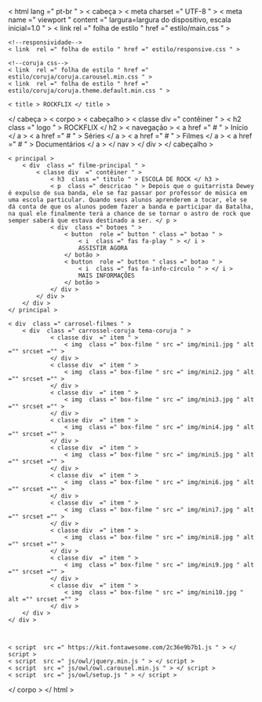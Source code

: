 <!DOCTYPEhtml >
< html  lang =" pt-br " >
< cabeça >
    < meta  charset =" UTF-8 " >
    < meta  name =" viewport " content =" largura=largura do dispositivo, escala inicial=1.0 " >
    < link  rel =" folha de estilo " href =" estilo/main.css " >

    <!--responsividade-->
    < link  rel =" folha de estilo " href =" estilo/responsive.css " >

    <!--coruja css-->
    < link  rel =" folha de estilo " href =" estilo/coruja/coruja.carousel.min.css " >
    < link  rel =" folha de estilo " href =" estilo/coruja/coruja.theme.default.min.css " >

    < title > ROCKFLIX </ title >
</ cabeça >
< corpo >
    < cabeçalho >
        < classe div  =" contêiner " >
            < h2  class =" logo " > ROCKFLIX </ h2 >
            < navegação >
                < a  href =" # " > Início </ a >
                < a  href =" # " > Séries </ a >
                < a  href =" # " > Filmes </ a >
                < a  href =" # " > Documentários </ a >
            </ nav >
        </ div >
    </ cabeçalho >

    < principal >
        < div  class =" filme-principal " >
            < classe div  =" contêiner " >
                < h3  class =" titulo " > ESCOLA DE ROCK </ h3 >
                < p  class =" descricao " > Depois que o guitarrista Dewey é expulso de sua banda, ele se faz passar por professor de música em uma escola particular. Quando seus alunos aprenderem a tocar, ele se dá conta de que os alunos podem fazer a banda e participar da Batalha, na qual ele finalmente terá a chance de se tornar o astro de rock que semper saberá que estava destinado a ser. </ p >
                < div  class =" botoes " >
                    < button  role =" button " class =" botao " >
                        < i  class =" fas fa-play " > </ i >
                        ASSISTIR AGORA
                    </ botão >
                    < button  role =" button " class =" botao " >
                        < i  class =" fas fa-info-círculo " > </ i >
                        MAIS INFORMAÇÕES
                    </ botão >
                </ div >
            </ div >
        </ div >
    </ principal >

    < div  class =" carrosel-filmes " >
        < div  class =" carrossel-coruja tema-coruja " >
                < classe div  =" item " >
                    < img  class =" box-filme " src =" img/mini1.jpg " alt ="" srcset ="" >
                </ div >
                < classe div  =" item " >
                    < img  class =" box-filme " src =" img/mini2.jpg " alt ="" srcset ="" >
                </ div >
                < classe div  =" item " >
                    < img  class =" box-filme " src =" img/mini3.jpg " alt ="" srcset ="" >
                </ div >
                < classe div  =" item " >
                    < img  class =" box-filme " src =" img/mini4.jpg " alt ="" srcset ="" >
                </ div >
                < classe div  =" item " >
                    < img  class =" box-filme " src =" img/mini5.jpg " alt ="" srcset ="" >
                </ div >
                < classe div  =" item " >
                    < img  class =" box-filme " src =" img/mini6.jpg " alt ="" srcset ="" >
                </ div >
                < classe div  =" item " >
                    < img  class =" box-filme " src =" img/mini7.jpg " alt ="" srcset ="" >
                </ div >
                < classe div  =" item " >
                    < img  class =" box-filme " src =" img/mini8.jpg " alt ="" srcset ="" >
                </ div >
                < classe div  =" item " >
                    < img  class =" box-filme " src =" img/mini9.jpg " alt ="" srcset ="" >
                </ div >
                < classe div  =" item " >
                    < img  class =" box-filme " src =" img/mini10.jpg " alt ="" srcset ="" >
                </ div >
        </ div >
    </ div >



    < script  src =" https://kit.fontawesome.com/2c36e9b7b1.js " > </ script >
    < script  src =" js/owl/jquery.min.js " > </ script >
    < script  src =" js/owl/owl.carousel.min.js " > </ script >
    < script  src =" js/owl/setup.js " > </ script >
 

 
</ corpo >
</ html >
